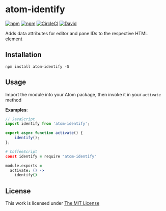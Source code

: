 # atom-identify

[![npm](https://flat.badgen.net/npm/license/atom-identify)](https://www.npmjs.org/package/atom-identify)
[![npm](https://flat.badgen.net/npm/v/atom-identify)](https://www.npmjs.org/package/atom-identify)
[![CircleCI](https://flat.badgen.net/circleci/github/idleberg/node-atom-identify)](https://circleci.com/gh/idleberg/node-atom-identify)
[![David](https://flat.badgen.net/david/dep/idleberg/node-atom-identify)](https://david-dm.org/idleberg/node-atom-identify)

Adds data attributes for editor and pane IDs to the respective HTML element

## Installation

`npm install atom-identify -S`

## Usage

Import the module into your Atom package, then invoke it in your `activate` method

**Examples**:

```js
// JavaScript
import identify from 'atom-identify';

export async function activate() {
    identify();
};
```

```coffee
# CoffeeScript
const identify = require "atom-identify"

module.exports =
  activate: () ->
    identify()
```

## License

This work is licensed under [The MIT License](https://opensource.org/licenses/MIT)
